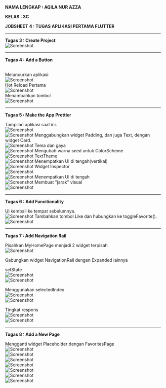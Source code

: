 **NAMA LENGKAP : AQILA NUR AZZA**

**KELAS : 3C**

**JOBSHEET 4 : TUGAS APLIKASI PERTAMA FLUTTER**

--------------------------------------------------------------------------------------------------------------------------------------

**Tugas 3 : Create Project**
<br>![Screenshot](images/tugas3/01.png)

--------------------------------------------------------------------------------------------------------------------------------------

**Tugas 4 : Add a Button**

<br>Meluncurkan aplikasi
<br>![Screenshot](images/tugas4/01.png)
<br>Hot Reload Pertama
<br>![Screenshot](images/tugas4/02.png)
<br>Menambahkan tombol
<br>![Screenshot](images/tugas4/03.png)

--------------------------------------------------------------------------------------------------------------------------------------

**Tugas 5 : Make the App Prettier**

Tampilan aplikasi saat ini.
<br>![Screenshot](images/tugas5/01.png)
<br>![Screenshot](images/tugas5/02.png)
Menggabungkan widget Padding, dan juga Text, dengan widget Card.
<br>![Screenshot](images/tugas5/03.png)
Tema dan gaya
<br>![Screenshot](images/tugas5/04.png)
Mengubah warna seed untuk ColorScheme 
<br>![Screenshot](images/tugas5/05.png)
TextTheme
<br>![Screenshot](images/tugas5/06.png)
Menempatkan UI di tengah(vertikal)
<br>![Screenshot](images/tugas5/07.png)
Widget Inspector
<br>![Screenshot](images/tugas5/08.png)
<br>![Screenshot](images/tugas5/09.png)
Menempatkan UI di tengah
<br>![Screenshot](images/tugas5/11.png)
Membuat "jarak" visual
<br>![Screenshot](images/tugas5/10.png)

--------------------------------------------------------------------------------------------------------------------------------------

**Tugas 6 : Add Funcitionality**

UI kembali ke tempat sebelumnya.
<br>![Screenshot](images/tugas6/01.png)
Tambahkan tombol Like dan hubungkan ke toggleFavorite(). 
<br>![Screenshot](images/tugas6/02.png)

--------------------------------------------------------------------------------------------------------------------------------------

**Tugas 7 : Add Navigation Rail**

Pisahkan MyHomePage menjadi 2 widget terpisah
<br>![Screenshot](images/tugas7/01.png)

Gabungkan widget NavigationRail dengan Expanded lainnya

setState
<br>![Screenshot](images/tugas7/03.png)
<br>![Screenshot](images/tugas7/04.png)

Menggunakan selectedIndex
<br>![Screenshot](images/tugas7/05.png)
<br>![Screenshot](images/tugas7/06.png)

Tingkat respons
<br>![Screenshot](images/tugas7/07.png)
<br>![Screenshot](images/tugas7/08.png)


--------------------------------------------------------------------------------------------------------------------------------------

**Tugas 8 : Add a New Page**

Mengganti widget Placeholder dengan FavoritesPage
<br>![Screenshot](images/tugas8/01.png)
<br>![Screenshot](images/tugas8/02.png)
<br>![Screenshot](images/tugas8/03.png)
<br>![Screenshot](images/tugas8/04.png)
<br>![Screenshot](images/tugas8/05.png)
<br>![Screenshot](images/tugas8/06.png)
<br>![Screenshot](images/tugas8/07.png)
